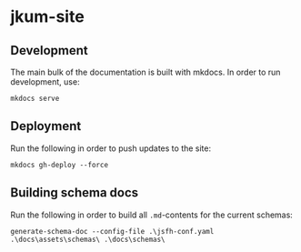 # jkum-site

## Development
The main bulk of the documentation is built with mkdocs. In order to run development, use:
```
mkdocs serve
```

## Deployment

Run the following in order to push updates to the site:
```
mkdocs gh-deploy --force
```

## Building schema docs
Run the following in order to build all `.md`-contents for the current schemas:

```
generate-schema-doc --config-file .\jsfh-conf.yaml .\docs\assets\schemas\ .\docs\schemas\
```
